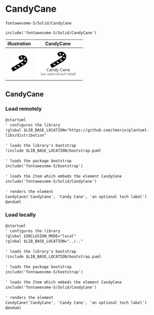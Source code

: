 # CandyCane


```text
fontawesome-5/Solid/CandyCane
```

```text
include('fontawesome-5/Solid/CandyCane')
```



| Illustration | CandyCane |
| :---: | :---: |
| ![illustration for Illustration](../../fontawesome-5/Solid/CandyCane.png) | ![illustration for CandyCane](../../fontawesome-5/Solid/CandyCane.Local.png) |




## CandyCane

### Load remotely
```plantuml
@startuml
' configures the library
!global $LIB_BASE_LOCATION="https://github.com/tmorin/plantuml-libs/distribution"

' loads the library's bootstrap
!include $LIB_BASE_LOCATION/bootstrap.puml

' loads the package bootstrap
include('fontawesome-5/bootstrap')

' loads the Item which embeds the element CandyCane
include('fontawesome-5/Solid/CandyCane')

' renders the element
CandyCane('CandyCane', 'Candy Cane', 'an optional tech label')
@enduml
```

### Load locally
```plantuml
@startuml
' configures the library
!global $INCLUSION_MODE="local"
!global $LIB_BASE_LOCATION="../.."

' loads the library's bootstrap
!include $LIB_BASE_LOCATION/bootstrap.puml

' loads the package bootstrap
include('fontawesome-5/bootstrap')

' loads the Item which embeds the element CandyCane
include('fontawesome-5/Solid/CandyCane')

' renders the element
CandyCane('CandyCane', 'Candy Cane', 'an optional tech label')
@enduml
```

